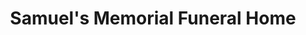 ---
title: "Samuel's Memorial Funeral Home"
url: /gray/samuels-memorial-funeral-home/
shop: funeral directors
---